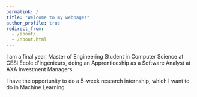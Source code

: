 ```yaml
---
permalink: /
title: "Welcome to my webpage!"
author_profile: true
redirect_from: 
  - /about/
  - /about.html
---
```

I am a final year, Master of Engineering Student in Computer Science at CESI École d'ingénieurs, doing an Apprenticeship as a Software Analyst at AXA Investment Managers.

I have the opportunity to do a 5-week research internship, which I want to do in Machine Learning.
